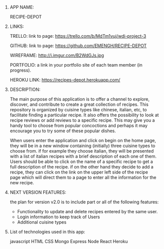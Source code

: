 

1. APP NAME: 

   RECIPE-DEPOT



2. LINKS:

   TRELLO: link to page: https://trello.com/b/MdTm1vuj/wdi-project-3

   GITHUB: link to page: https://github.com/EMENGH/RECIPE-DEPOT

   WIREFRAME: http://i.imgur.com/B2WdGJs.jpg

   PORTFOLIO: a link in your portfolio site of each team member (in progress).

   HEROKU LINK: https://recipes-depot.herokuapp.com/




3. DESCRIPTION:

   The main purpose of this application is to offer a channel to explore, discover, and contribute to create a great collection of recipes. This repository is organized by cuisine types like chinese, italian, etc, to facilitate finding a particular recipe. It also offers the possibility to look at recipe reviews or add reviews to a specific recipe. This may give you a handy tool to choose from popular concoctions and perhaps it may encourage you to try some of these popular dishes.

   When users enter the application and click on begin on the home page, they will be in a new window containing (initially) three cuisine types to choose from. if for example they choose italian, they will be presented with a list of italian recipes with a brief description of each one of them. Users should be able to click on the name of a specific recipe to get a full description of the recipe. if on the other hand they decide to add a recipe, they can click on the link on the upper left side of the recipe page which will direct them to a page to enter all the information for the new recipe.


4. NEXT VERSION FEATURES:

   the plan for version v2.0 is to include part or all of the following features:

   - Functionality to update and delete recipes entered by the same user.
   - Login information to keep track of Users
   - Additional cuisine types



5. List of technologies used in this app:

   javascript HTML CSS Mongo Express Node React Heroku

